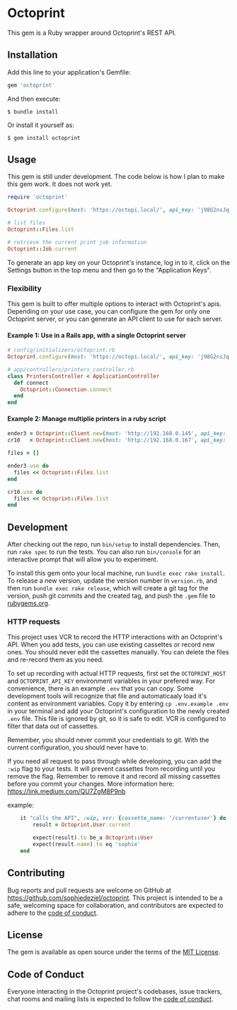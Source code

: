 # Octoprint

This gem is a Ruby wrapper around Octoprint's REST API.

## Installation

Add this line to your application's Gemfile:

```Ruby
gem 'octoprint'
```

And then execute:

    $ bundle install

Or install it yourself as:

    $ gem install octoprint

## Usage

This gem is still under development. The code below is how I plan to make this gem work. It does not work yet.

```Ruby
require 'octoprint'

Octoprint.configure(host: 'https://octopi.local/', api_key: 'j98G2nsJq...')

# list files
Octoprint::Files.list

# retrieve the current print job information
Octoprint::Job.current
```

To generate an app key on your Octoprint's instance, log in to it, click on the Settings button in the top menu and then go to the "Application Keys".

### Flexibility

This gem is built to offer multiple options to interact with Octoprint's apis. Depending on your use case, you can configure the gem for only one Octoprint server, or you can generate an API client to use for each server.

#### Example 1: Use in a Rails app, with a single Octoprint server

```Ruby
# config/initializers/octoprint.rb
Octoprint.configure(host: 'https://octopi.local/', api_key: 'j98G2nsJq...')

# app/controllers/printers_controller.rb
class PrintersController < ApplicationController
  def connect
    Octoprint::Connection.connect
  end
end
```

#### Example 2: Manage multiplie printers in a ruby script

```Ruby
ender3 = Octoprint::Client.new(host: 'http://192.168.0.145', api_key: 'asdf')
cr10   = Octoprint::Client.new(host: 'http://192.168.0.167', api_key: 'ghjk')

files = []

ender3.use do
  files << Octoprint::Files.list
end

cr10.use do
  files << Octoprint::Files.list
end
```

## Development

After checking out the repo, run `bin/setup` to install dependencies. Then, run `rake spec` to run the tests. You can also run `bin/console` for an interactive prompt that will allow you to experiment.

To install this gem onto your local machine, run `bundle exec rake install`. To release a new version, update the version number in `version.rb`, and then run `bundle exec rake release`, which will create a git tag for the version, push git commits and the created tag, and push the `.gem` file to [rubygems.org](https://rubygems.org).

### HTTP requests

This project uses VCR to record the HTTP interactions with an Octoprint's API. When you add tests, you can use existing cassettes or record new ones. You should never edit the cassettes manually. You can delete the files and re-record them as you need.

To set up recording with actual HTTP requests, first set the `OCTOPRINT_HOST` and `OCTOPRINT_API_KEY` environment variables in your prefered way. For convenience, there is an example `.env` that you can copy. Some development tools will recognize that file and automaticaaly load it's content as environment variables. Copy it by entering `cp .env.example .env` in your terminal and add your Octoprint's configuration to the newly created `.env` file. This file is ignored by git, so it is safe to edit. VCR is configured to filter that data out of cassettes.

Remember, you should never commit your credentials to git. With the current configuration, you should never have to.

If you need all request to pass through while developing, you can add the `:wip` flag to your tests. It will prevent cassettes from recording until you remove the flag. Remember to remove it and record all missing cassettes before you commit your changes. More information here: https://link.medium.com/QU7ZgM8P9nb

example:
```Ruby
    it "calls the API", :wip, vcr: {cassette_name: '/currentuser'} do
        result = Octoprint.User.current

        expect(result).to be_a Octoprint::User
        expect(result.name).to eq 'sophie'
    end
```

## Contributing

Bug reports and pull requests are welcome on GitHub at https://github.com/sophiedeziel/octoprint. This project is intended to be a safe, welcoming space for collaboration, and contributors are expected to adhere to the [code of conduct](https://github.com/sophiedeziel/octoprint/blob/main/CODE_OF_CONDUCT.md).

## License

The gem is available as open source under the terms of the [MIT License](https://opensource.org/licenses/MIT).

## Code of Conduct

Everyone interacting in the Octoprint project's codebases, issue trackers, chat rooms and mailing lists is expected to follow the [code of conduct](https://github.com/sophiedeziel/octoprint/blob/main/CODE_OF_CONDUCT.md).
